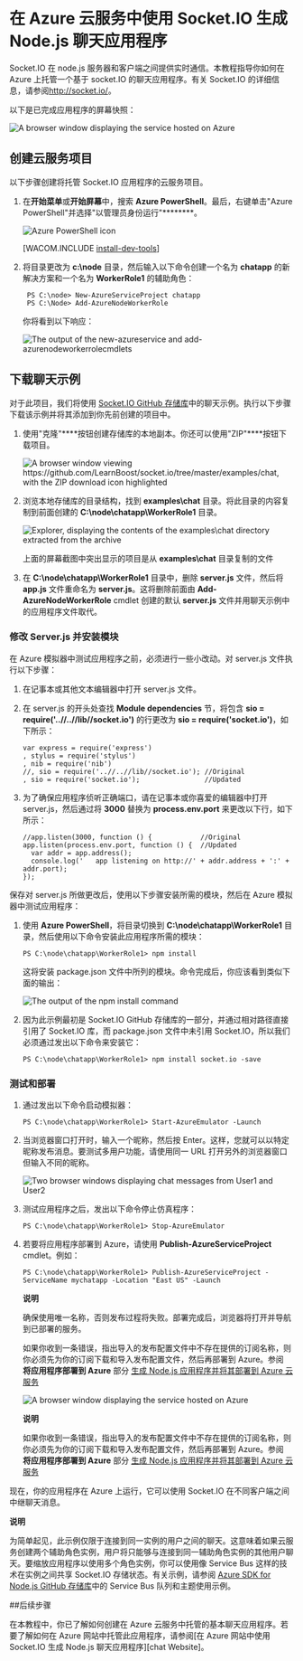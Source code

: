 <properties linkid="dev-nodejs-worker-app-with-socketio" urlDisplayName="App Using Socket.IO" pageTitle="使用 Socket.io 生成 Node.js 应用程序 - Azure 教程" metaKeywords="Azure Node.js socket.io tutorial, Azure Node.js socket.io, Azure Node.js tutorial" description="本教程将演示如何在托管在 Azure 上的 node.js 应用程序中使用 socket.io。" metaCanonical="" services="cloud-services" documentationCenter="Node.js" title="Build a Node.js Chat Application with Socket.IO on an Azure Cloud Service" authors="larryfr" solutions="" manager="" editor="" />
<tags ms.service="cloud-services"
    ms.date="02/25/2015"
    wacn.date="04/11/2015"
    />





# 在 Azure 云服务中使用 Socket.IO 生成 Node.js 聊天应用程序

Socket.IO 在 node.js 服务器和客户端之间提供实时通信。本教程指导你如何在 Azure 上托管一个基于 socket.IO 的聊天应用程序。有关 Socket.IO 的详细信息，请参阅<a href="http://socket.io/">http://socket.io/</a>。

以下是已完成应用程序的屏幕快照：

![A browser window displaying the service hosted on Azure][completed-app]  

## 创建云服务项目

以下步骤创建将托管 Socket.IO 应用程序的云服务项目。

1. 在**开始菜单**或**开始屏幕**中，搜索 **Azure PowerShell**。最后，右键单击"Azure PowerShell"并选择"以管理员身份运行"********。

	![Azure PowerShell icon][powershell-menu]

	[WACOM.INCLUDE [install-dev-tools](../includes/install-dev-tools.md)]



2. 将目录更改为 **c:\\node** 目录，然后输入以下命令创建一个名为 **chatapp** 的新解决方案和一个名为 **WorkerRole1** 的辅助角色：

		PS C:\node> New-AzureServiceProject chatapp
		PS C:\Node> Add-AzureNodeWorkerRole

	你将看到以下响应：

	![The output of the new-azureservice and add-azurenodeworkerrolecmdlets](./media/cloud-services-nodejs-chat-app-socketio/socketio-1.png)

## 下载聊天示例

对于此项目，我们将使用 [Socket.IO 
GitHub 存储库]中的聊天示例。执行以下步骤下载该示例并将其添加到你先前创建的项目中。

1.  使用"克隆"****按钮创建存储库的本地副本。你还可以使用"ZIP"****按钮下载项目。

    ![A browser window viewing https://github.com/LearnBoost/socket.io/tree/master/examples/chat, with the ZIP download icon highlighted][chat-example-view]

3.  浏览本地存储库的目录结构，找到 **examples\\chat** 目录。将此目录的内容复制到前面创建的 **C:\\node\\chatapp\\WorkerRole1** 目录。

    ![Explorer, displaying the contents of the examples\\chat directory extracted from the archive][chat-contents]

    上面的屏幕截图中突出显示的项目是从 **examples\\chat** 目录复制的文件

4.  在 **C:\\node\\chatapp\\WorkerRole1** 目录中，删除 **server.js** 文件，然后将 **app.js** 文件重命名为 **server.js**。这将删除前面由 **Add-AzureNodeWorkerRole** cmdlet 创建的默认 **server.js** 文件并用聊天示例中的应用程序文件取代。

### 修改 Server.js 并安装模块

在 Azure 模拟器中测试应用程序之前，必须进行一些小改动。对 server.js 文件执行以下步骤：

1.  在记事本或其他文本编辑器中打开 server.js 文件。

2.  在 server.js 的开头处查找 **Module dependencies** 节，将包含 **sio = require('..//..//lib//socket.io')** 的行更改为 **sio = require('socket.io')**，如下所示：

		var express = require('express')
  		, stylus = require('stylus')
  		, nib = require('nib')
		//, sio = require('..//..//lib//socket.io'); //Original
  		, sio = require('socket.io');                //Updated

3.  为了确保应用程序侦听正确端口，请在记事本或你喜爱的编辑器中打开 server.js，然后通过将 **3000** 替换为 **process.env.port** 来更改以下行，如下所示：

        //app.listen(3000, function () {            //Original
		app.listen(process.env.port, function () {  //Updated
		  var addr = app.address();
		  console.log('   app listening on http://' + addr.address + ':' + addr.port);
		});

保存对 server.js 所做更改后，使用以下步骤安装所需的模块，然后在 Azure 模拟器中测试应用程序：

1.  使用 **Azure PowerShell**，将目录切换到 **C:\\node\\chatapp\\WorkerRole1** 目录，然后使用以下命令安装此应用程序所需的模块：

        PS C:\node\chatapp\WorkerRole1> npm install

    这将安装 package.json 文件中所列的模块。命令完成后，你应该看到类似下面的输出：

    ![The output of the npm install command][The-output-of-the-npm-install-command]

4.  因为此示例最初是 Socket.IO GitHub 存储库的一部分，并通过相对路径直接引用了 Socket.IO 库，而 package.json 文件中未引用 Socket.IO，所以我们必须通过发出以下命令来安装它：

        PS C:\node\chatapp\WorkerRole1> npm install socket.io -save

### 测试和部署

1.  通过发出以下命令启动模拟器：

        PS C:\node\chatapp\WorkerRole1> Start-AzureEmulator -Launch

2.  当浏览器窗口打开时，输入一个昵称，然后按 Enter。这样，您就可以以特定昵称发布消息。要测试多用户功能，请使用同一 URL 打开另外的浏览器窗口但输入不同的昵称。

    ![Two browser windows displaying chat messages from User1 and User2](./media/cloud-services-nodejs-chat-app-socketio/socketio-8.png)

3.  测试应用程序之后，发出以下命令停止仿真程序：

        PS C:\node\chatapp\WorkerRole1> Stop-AzureEmulator

4.  若要将应用程序部署到 Azure，请使用 **Publish-AzureServiceProject** cmdlet。例如：

        PS C:\node\chatapp\WorkerRole1> Publish-AzureServiceProject -ServiceName mychatapp -Location "East US" -Launch

	<div class="dev-callout">
	<strong>说明</strong>
	<p>确保使用唯一名称，否则发布过程将失败。部署完成后，浏览器将打开并导航到已部署的服务。</p>
	<p>如果你收到一条错误，指出导入的发布配置文件中不存在提供的订阅名称，则你必须先为你的订阅下载和导入发布配置文件，然后再部署到 Azure。参阅 <b>将应用程序部署到 Azure</b> 部分 <a href="/zh-cn/documentation/articles/cloud-services-nodejs-develop-deploy-app/">生成 Node.js 应用程序并将其部署到 Azure 云服务</a></p>
	</div>

    ![A browser window displaying the service hosted on Azure][completed-app]

	<div class="dev-callout">
	<strong>说明</strong>
	<p>如果你收到一条错误，指出导入的发布配置文件中不存在提供的订阅名称，则你必须先为你的订阅下载和导入发布配置文件，然后再部署到 Azure。参阅 <b>将应用程序部署到 Azure</b> 部分 <a href="/zh-cn/documentation/articles/cloud-services-nodejs-develop-deploy-app/">生成 Node.js 应用程序并将其部署到 Azure 云服务</a></p>
	</div>

现在，你的应用程序在 Azure 上运行，它可以使用 Socket.IO 在不同客户端之间中继聊天消息。 
<div class="dev-callout">
<strong>说明</strong>
<p>为简单起见，此示例仅限于连接到同一实例的用户之间的聊天。这意味着如果云服务创建两个辅助角色实例，用户将只能够与连接到同一辅助角色实例的其他用户聊天。要缩放应用程序以使用多个角色实例，你可以使用像 Service Bus 这样的技术在实例之间共享 Socket.IO 存储状态。有关示例，请参阅 <a href="https://github.com/WindowsAzure/azure-sdk-for-node">Azure SDK for Node.js GitHub 存储库</a>中的 Service Bus 队列和主题使用示例。</p>
</div>

##后续步骤

在本教程中，你已了解如何创建在 Azure 云服务中托管的基本聊天应用程序。若要了解如何在 Azure 网站中托管此应用程序，请参阅[在 Azure 网站中使用 Socket.IO 生成 Node.js 聊天应用程序][chat Website]。

  [聊天网站]: /zh-cn/documentation/articles/web-sites-nodejs-chat-app-socketio/

  [Azure SLA]: /support/legal/sla
  [Azure SDK for Node.js GitHub 存储库]: https://github.com/WindowsAzure/azure-sdk-for-node
  [completed-app]: ./media/cloud-services-nodejs-chat-app-socketio/socketio-10.png
  [Azure SDK for Node.js]: /develop/nodejs/
  [Node.js Web 应用程序]: /zh-cn/documentation/articles/cloud-services-nodejs-develop-deploy-app/
  [Socket.IO GitHub 存储库]: https://github.com/LearnBoost/socket.io/tree/0.9.14
  [Azure 注意事项]: #windowsazureconsiderations
  [在辅助角色中托管聊天示例]: #hostingthechatexampleinawebrole
  [摘要和后续步骤]: #summary
  [powershell-menu]: ./media/cloud-services-nodejs-chat-app-socketio/azure-powershell-start.png

  [聊天示例]: https://github.com/LearnBoost/socket.io/tree/master/examples/chat
  [chat-example-view]: ./media/cloud-services-nodejs-chat-app-socketio/socketio-22.png
  
  
  [chat-contents]: ./media/cloud-services-nodejs-chat-app-socketio/socketio-5.png
  [The-output-of-the-npm-install-command]: ./media/cloud-services-nodejs-chat-app-socketio/socketio-7.png
  [The output of the Publish-AzureService command]: ./media/cloud-services-nodejs-chat-app-socketio/socketio-9.png
  
<!--HONumber=39-->
